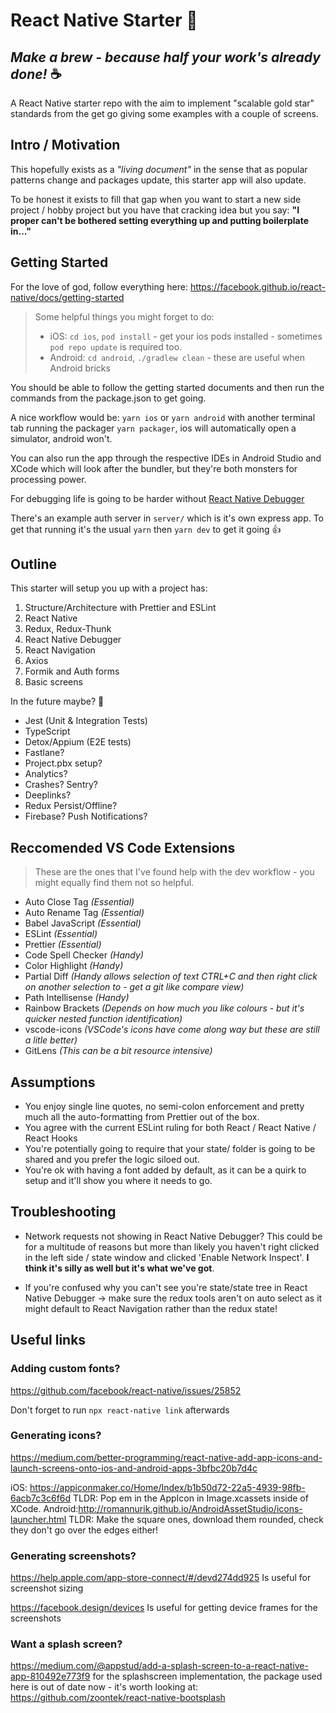 # React Native Starter :rocket:

## _Make a brew - because half your work's already done!_ :coffee:

A React Native starter repo with the aim to implement "scalable gold star" standards from the get go giving some examples with a couple of screens.

## Intro / Motivation

This hopefully exists as a _"living document"_ in the sense that as popular patterns change and packages update, this starter app will also update.

To be honest it exists to fill that gap when you want to start a new side project / hobby project but you have that cracking idea but you say: **"I proper can't be bothered setting everything up and putting boilerplate in..."**

## Getting Started

For the love of god, follow everything here: https://facebook.github.io/react-native/docs/getting-started

> Some helpful things you might forget to do:
>
> - iOS: `cd ios`, `pod install` - get your ios pods installed - sometimes `pod repo update` is required too.
> - Android: `cd android`, `./gradlew clean` - these are useful when Android bricks

You should be able to follow the getting started documents and then run the commands from the package.json to get going.

A nice workflow would be: `yarn ios` or `yarn android` with another terminal tab running the packager `yarn packager`, ios will automatically open a simulator, android won't.

You can also run the app through the respective IDEs in Android Studio and XCode which will look after the bundler, but they're both monsters for processing power.

For debugging life is going to be harder without [React Native Debugger]('https://github.com/jhen0409/react-native-debugger')

There's an example auth server in `server/` which is it's own express app. To get that running it's the usual `yarn` then `yarn dev` to get it going :thumbsup:

## Outline

This starter will setup you up with a project has:

1. Structure/Architecture with Prettier and ESLint
2. React Native
3. Redux, Redux-Thunk
4. React Native Debugger
5. React Navigation
6. Axios
7. Formik and Auth forms
8. Basic screens

In the future maybe? :thinking:

- Jest (Unit & Integration Tests)
- TypeScript
- Detox/Appium (E2E tests)
- Fastlane?
- Project.pbx setup?
- Analytics?
- Crashes? Sentry?
- Deeplinks?
- Redux Persist/Offline?
- Firebase? Push Notifications?

## Reccomended VS Code Extensions

> These are the ones that I've found help with the dev workflow - you might equally find them not so helpful.

- Auto Close Tag _(Essential)_
- Auto Rename Tag _(Essential)_
- Babel JavaScript _(Essential)_
- ESLint _(Essential)_
- Prettier _(Essential)_
- Code Spell Checker _(Handy)_
- Color Highlight _(Handy)_
- Partial Diff _(Handy allows selection of text CTRL+C and then right click on another selection to - get a git like compare view)_
- Path Intellisense _(Handy)_
- Rainbow Brackets _(Depends on how much you like colours - but it's quicker nested function identification)_
- vscode-icons _(VSCode's icons have come along way but these are still a litle better)_
- GitLens _(This can be a bit resource intensive)_

## Assumptions

- You enjoy single line quotes, no semi-colon enforcement and pretty much all the auto-formatting from Prettier out of the box.
- You agree with the current ESLint ruling for both React / React Native / React Hooks
- You're potentially going to require that your state/ folder is going to be shared and you prefer the logic siloed out.
- You're ok with having a font added by default, as it can be a quirk to setup and it'll show you where it needs to go.

## Troubleshooting

- Network requests not showing in React Native Debugger?
  This could be for a multitude of reasons but more than likely you haven't right clicked in the left side / state window and clicked 'Enable Network Inspect'. **I think it's silly as well but it's what we've got**.

- If you're confused why you can't see you're state/state tree in React Native Debugger -> make sure the redux tools aren't on auto select as it might default to React Navigation rather than the redux state!

## Useful links

### Adding custom fonts?

https://github.com/facebook/react-native/issues/25852

Don't forget to run `npx react-native link` afterwards

### Generating icons?

https://medium.com/better-programming/react-native-add-app-icons-and-launch-screens-onto-ios-and-android-apps-3bfbc20b7d4c

iOS: https://appiconmaker.co/Home/Index/b1b50d72-22a5-4939-98fb-6acb7c3c6f6d TLDR: Pop em in the AppIcon in Image.xcassets inside of XCode.
Android:http://romannurik.github.io/AndroidAssetStudio/icons-launcher.html TLDR: Make the square ones, download them rounded, check they don't go over the edges either!

### Generating screenshots?

https://help.apple.com/app-store-connect/#/devd274dd925 Is useful for screenshot sizing

https://facebook.design/devices Is useful for getting device frames for the screenshots

### Want a splash screen?

https://medium.com/@appstud/add-a-splash-screen-to-a-react-native-app-810492e773f9 for the splashscreen implementation, the package used here is out of date now - it's worth looking at: https://github.com/zoontek/react-native-bootsplash
